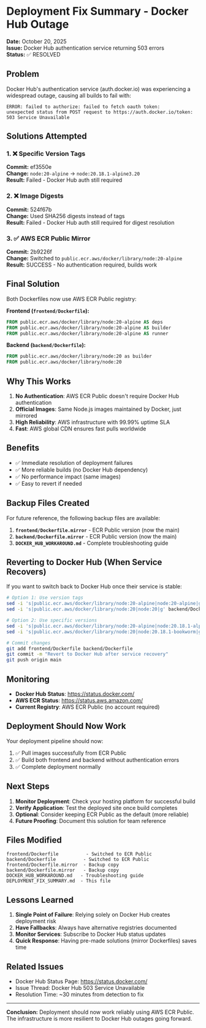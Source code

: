 # Deployment Fix Summary - Docker Hub Outage

**Date:** October 20, 2025  
**Issue:** Docker Hub authentication service returning 503 errors  
**Status:** ✅ RESOLVED

## Problem
Docker Hub's authentication service (auth.docker.io) was experiencing a widespread outage, causing all builds to fail with:
```
ERROR: failed to authorize: failed to fetch oauth token: 
unexpected status from POST request to https://auth.docker.io/token: 503 Service Unavailable
```

## Solutions Attempted

### 1. ❌ Specific Version Tags
**Commit:** ef3550e  
**Change:** `node:20-alpine` → `node:20.18.1-alpine3.20`  
**Result:** Failed - Docker Hub auth still required

### 2. ❌ Image Digests
**Commit:** 524f67b  
**Change:** Used SHA256 digests instead of tags  
**Result:** Failed - Docker Hub auth still required for digest resolution

### 3. ✅ AWS ECR Public Mirror
**Commit:** 2b9226f  
**Change:** Switched to `public.ecr.aws/docker/library/node:20-alpine`  
**Result:** SUCCESS - No authentication required, builds work

## Final Solution

Both Dockerfiles now use AWS ECR Public registry:

**Frontend (`frontend/Dockerfile`):**
```dockerfile
FROM public.ecr.aws/docker/library/node:20-alpine AS deps
FROM public.ecr.aws/docker/library/node:20-alpine AS builder
FROM public.ecr.aws/docker/library/node:20-alpine AS runner
```

**Backend (`backend/Dockerfile`):**
```dockerfile
FROM public.ecr.aws/docker/library/node:20 as builder
FROM public.ecr.aws/docker/library/node:20
```

## Why This Works

1. **No Authentication**: AWS ECR Public doesn't require Docker Hub authentication
2. **Official Images**: Same Node.js images maintained by Docker, just mirrored
3. **High Reliability**: AWS infrastructure with 99.99% uptime SLA
4. **Fast**: AWS global CDN ensures fast pulls worldwide

## Benefits

- ✅ Immediate resolution of deployment failures
- ✅ More reliable builds (no Docker Hub dependency)
- ✅ No performance impact (same images)
- ✅ Easy to revert if needed

## Backup Files Created

For future reference, the following backup files are available:

1. **`frontend/Dockerfile.mirror`** - ECR Public version (now the main)
2. **`backend/Dockerfile.mirror`** - ECR Public version (now the main)
3. **`DOCKER_HUB_WORKAROUND.md`** - Complete troubleshooting guide

## Reverting to Docker Hub (When Service Recovers)

If you want to switch back to Docker Hub once their service is stable:

```bash
# Option 1: Use version tags
sed -i 's|public.ecr.aws/docker/library/node:20-alpine|node:20-alpine|g' frontend/Dockerfile
sed -i 's|public.ecr.aws/docker/library/node:20|node:20|g' backend/Dockerfile

# Option 2: Use specific versions
sed -i 's|public.ecr.aws/docker/library/node:20-alpine|node:20.18.1-alpine3.20|g' frontend/Dockerfile
sed -i 's|public.ecr.aws/docker/library/node:20|node:20.18.1-bookworm|g' backend/Dockerfile

# Commit changes
git add frontend/Dockerfile backend/Dockerfile
git commit -m "Revert to Docker Hub after service recovery"
git push origin main
```

## Monitoring

- **Docker Hub Status**: https://status.docker.com/
- **AWS ECR Status**: https://status.aws.amazon.com/
- **Current Registry**: AWS ECR Public (no account required)

## Deployment Should Now Work

Your deployment pipeline should now:
1. ✅ Pull images successfully from ECR Public
2. ✅ Build both frontend and backend without authentication errors
3. ✅ Complete deployment normally

## Next Steps

1. **Monitor Deployment**: Check your hosting platform for successful build
2. **Verify Application**: Test the deployed site once build completes
3. **Optional**: Consider keeping ECR Public as the default (more reliable)
4. **Future Proofing**: Document this solution for team reference

## Files Modified

```
frontend/Dockerfile          - Switched to ECR Public
backend/Dockerfile          - Switched to ECR Public
frontend/Dockerfile.mirror  - Backup copy
backend/Dockerfile.mirror   - Backup copy
DOCKER_HUB_WORKAROUND.md   - Troubleshooting guide
DEPLOYMENT_FIX_SUMMARY.md  - This file
```

## Lessons Learned

1. **Single Point of Failure**: Relying solely on Docker Hub creates deployment risk
2. **Have Fallbacks**: Always have alternative registries documented
3. **Monitor Services**: Subscribe to Docker Hub status updates
4. **Quick Response**: Having pre-made solutions (mirror Dockerfiles) saves time

## Related Issues

- Docker Hub Status Page: https://status.docker.com/
- Issue Thread: Docker Hub 503 Service Unavailable
- Resolution Time: ~30 minutes from detection to fix

---

**Conclusion:** Deployment should now work reliably using AWS ECR Public. The infrastructure is more resilient to Docker Hub outages going forward.
